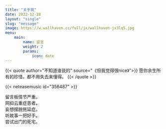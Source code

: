 ```yaml
---
title: "关于我"
date: 2022-12-28
layout: "single"
slug: "message"
image: https://w.wallhaven.cc/full/jx/wallhaven-jx3lq5.jpg
menu:
    main:
        name: 留言
        weight: 2
        params: 
            icon: date
---
```

{{< quote author="不知道谁说的" source="《但我觉得很nice》">}}
愿你余生所有的珍惜，都不用失去来懂得。
{{< /quote >}}

{{< neteasemusic id="356487" >}}


留言板情节严重。  
网抑云重症患者。  
妄想摆脱拖延症。  
听故事一把好手。  
尝试出门的死宅。
